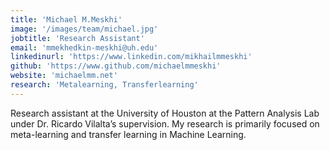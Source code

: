```yaml
---
title: 'Michael M.Meskhi'
image: '/images/team/michael.jpg'
jobtitle: 'Research Assistant'
email: 'mmekhedkin-meskhi@uh.edu'
linkedinurl: 'https://www.linkedin.com/mikhailmmeskhi'
github: 'https://www.github.com/michaelmmeskhi'
website: 'michaelmm.net'
research: 'Metalearning, Transferlearning'
---
```


Research assistant at the University of Houston at the Pattern Analysis Lab under Dr. Ricardo Vilalta’s supervision. My research is primarily focused on meta-learning and transfer learning in Machine Learning.
